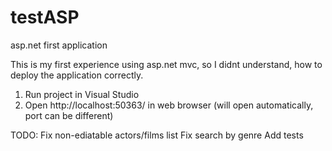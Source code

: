 # testASP
asp.net first application

This is my first experience using asp.net mvc, so I didnt understand, how to deploy the application correctly. 

1) Run project in Visual Studio
2) Open http://localhost:50363/ in web browser (will open automatically, port can be different)

TODO: Fix non-ediatable actors/films list
      Fix search by genre
      Add tests
